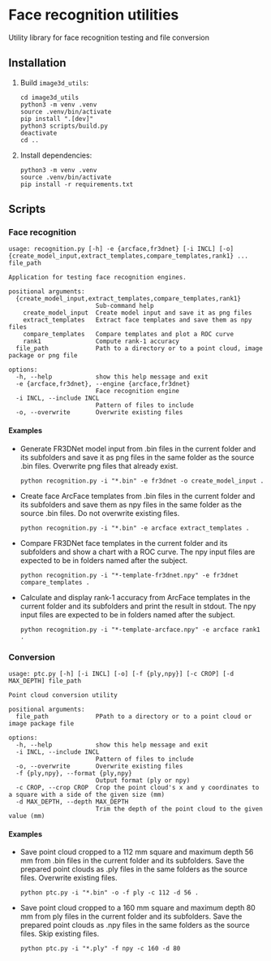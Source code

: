 # Face recognition utilities

Utility library for face recognition testing and file conversion

## Installation

1. Build `image3d_utils`:

    ```shell
    cd image3d_utils
    python3 -m venv .venv
    source .venv/bin/activate
    pip install ".[dev]"
    python3 scripts/build.py
    deactivate
    cd ..
    ```
2. Install dependencies:

    ```shell
    python3 -m venv .venv
    source .venv/bin/activate
    pip install -r requirements.txt
    ```

## Scripts

### Face recognition

```
usage: recognition.py [-h] -e {arcface,fr3dnet} [-i INCL] [-o] {create_model_input,extract_templates,compare_templates,rank1} ... file_path

Application for testing face recognition engines.

positional arguments:
  {create_model_input,extract_templates,compare_templates,rank1}
                        Sub-command help
    create_model_input  Create model input and save it as png files
    extract_templates   Extract face templates and save them as npy files
    compare_templates   Compare templates and plot a ROC curve
    rank1               Compute rank-1 accuracy
  file_path             Path to a directory or to a point cloud, image package or png file

options:
  -h, --help            show this help message and exit
  -e {arcface,fr3dnet}, --engine {arcface,fr3dnet}
                        Face recognition engine
  -i INCL, --include INCL
                        Pattern of files to include
  -o, --overwrite       Overwrite existing files
  ```

#### Examples

- Generate FR3DNet model input from .bin files in the current folder and its subfolders and save it as png files in the same folder as the source .bin files. Overwrite png files that already exist.

    ```
    python recognition.py -i "*.bin" -e fr3dnet -o create_model_input .
    ```
- Create face ArcFace templates from .bin files in the current folder and its subfolders and save them as npy files in the same folder as the source .bin files. Do not overwrite existing files.

    ```
    python recognition.py -i "*.bin" -e arcface extract_templates .
    ```
- Compare FR3DNet face templates in the current folder and its subfolders and show a chart with a ROC curve. The npy input files are expected to be in folders named after the subject.

    ```
    python recognition.py -i "*-template-fr3dnet.npy" -e fr3dnet compare_templates .
    ```
- Calculate and display rank-1 accuracy from ArcFace templates in the current folder and its subfolders and print the result in stdout. The npy input files are expected to be in folders named after the subject.

    ```
    python recognition.py -i "*-template-arcface.npy" -e arcface rank1 .
    ```

### Conversion

```
usage: ptc.py [-h] [-i INCL] [-o] [-f {ply,npy}] [-c CROP] [-d MAX_DEPTH] file_path

Point cloud conversion utility

positional arguments:
  file_path             PPath to a directory or to a point cloud or image package file

options:
  -h, --help            show this help message and exit
  -i INCL, --include INCL
                        Pattern of files to include
  -o, --overwrite       Overwrite existing files
  -f {ply,npy}, --format {ply,npy}
                        Output format (ply or npy)
  -c CROP, --crop CROP  Crop the point cloud's x and y coordinates to a square with a side of the given size (mm)
  -d MAX_DEPTH, --depth MAX_DEPTH
                        Trim the depth of the point cloud to the given value (mm)
```

#### Examples

- Save point cloud cropped to a 112 mm square and maximum depth 56 mm from .bin files in the current folder and its subfolders. Save the prepared point clouds as .ply files in the same folders as the source files. Overwrite existing files.

    ```
    python ptc.py -i "*.bin" -o -f ply -c 112 -d 56 .
    ```
- Save point cloud cropped to a 160 mm square and maximum depth 80 mm from ply files in the current folder and its subfolders. Save the prepared point clouds as .npy files in the same folders as the source files. Skip existing files.

    ```
    python ptc.py -i "*.ply" -f npy -c 160 -d 80
    ```